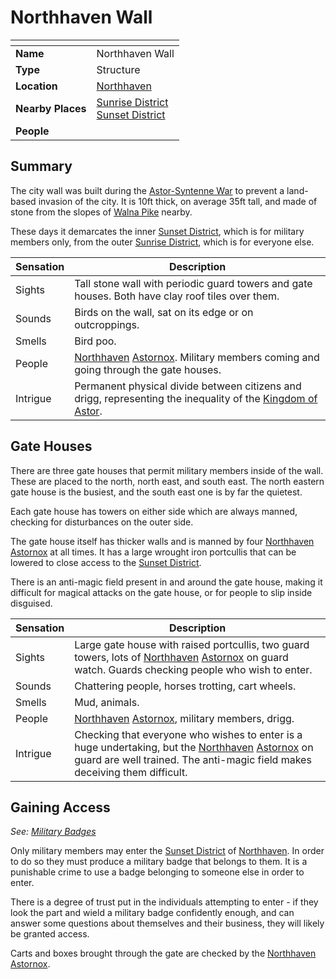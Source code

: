 # Northhaven Wall

| []() | |
| --- | --- |
| **Name** | Northhaven Wall |
| **Type** | Structure |
| **Location** | [Northhaven](../cities/northhaven.md) |
| **Nearby Places** | [Sunrise District](../districts/sunrise-district.md)<br>[Sunset District](../districts/sunset-district.md) |
| **People** | |

## Summary

The city wall was built during the [Astor-Syntenne War](../../history/events/astor-syntenne-war.md) to prevent a land-based invasion of the city. It is 10ft thick, on average 35ft tall, and made of stone from the slopes of [Walna Pike](../mountains/walna-pike.md) nearby.

These days it demarcates the inner [Sunset District](../districts/sunset-district.md), which is for military members only, from the outer [Sunrise District](../districts/sunrise-district.md), which is for everyone else.

| Sensation | Description |
| ---- | --- |
| Sights | Tall stone wall with periodic guard towers and gate houses. Both have clay roof tiles over them. |
| Sounds | Birds on the wall, sat on its edge or on outcroppings. |
| Smells | Bird poo. |
| People | [Northhaven](../cities/northhaven.md) [Astornox](../../organisations/government/astornox/astornox.md). Military members coming and going through the gate houses. |
| Intrigue | Permanent physical divide between citizens and drigg, representing the inequality of the [Kingdom of Astor](../../civilisations/kingdom-of-astor/kingdom-of-astor.md). |

## Gate Houses

There are three gate houses that permit military members inside of the wall. These are placed to the north, north east, and south east. The north eastern gate house is the busiest, and the south east one is by far the quietest.

Each gate house has towers on either side which are always manned, checking for disturbances on the outer side.

The gate house itself has thicker walls and is manned by four [Northhaven](../cities/northhaven.md) [Astornox](../../organisations/government/astornox/astornox.md) at all times. It has a large wrought iron portcullis that can be lowered to close access to the [Sunset District](../districts/sunset-district.md).

There is an anti-magic field present in and around the gate house, making it difficult for magical attacks on the gate house, or for people to slip inside disguised.

| Sensation | Description |
| ---- | --- |
| Sights | Large gate house with raised portcullis, two guard towers, lots of [Northhaven](../cities/northhaven.md) [Astornox](../../organisations/government/astornox/astornox.md) on guard watch. Guards checking people who wish to enter. |
| Sounds | Chattering people, horses trotting, cart wheels. |
| Smells | Mud, animals. |
| People | [Northhaven](../cities/northhaven.md) [Astornox](../../organisations/government/astornox/astornox.md), military members, drigg. |
| Intrigue | Checking that everyone who wishes to enter is a huge undertaking, but the [Northhaven](../cities/northhaven.md) [Astornox](../../organisations/government/astornox/astornox.md) on guard are well trained. The anti-magic field makes deceiving them difficult. |

## Gaining Access

*See: [Military Badges](../../civilisations/kingdom-of-astor/military-badges.md)*

Only military members may enter the [Sunset District](../districts/sunset-district.md) of [Northhaven](../cities/northhaven.md). In order to do so they must produce a military badge that belongs to them. It is a punishable crime to use a badge belonging to someone else in order to enter.

There is a degree of trust put in the individuals attempting to enter - if they look the part and wield a military badge confidently enough, and can answer some questions about themselves and their business, they will likely be granted access.

Carts and boxes brought through the gate are checked by the [Northhaven](../cities/northhaven.md) [Astornox](../../organisations/government/astornox/astornox.md).
